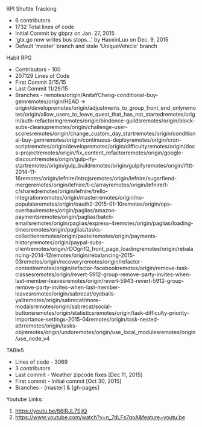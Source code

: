 RPI Shuttle Tracking
* 6 contributors
* 1732 Total lines of code
* Initial Commit by gbprz on Jan. 27, 2015
* 'gtx.go now writes bus stops...' by HaoxinLuo on Dec. 9, 2015
* Default 'master' branch and stale 'UniqueVehicle' branch

Habit RPG 
* Contributors - 100
* 207129 Lines of Code
* First Commit 3/15/15
* Last Commit 11/29/15
* Branches - remotes/origin/AnitaYCheng-conditional-buy-gemremotes/origin/HEAD -> origin/developremotes/origin/adjustments_to_group_front_end_onlyremotes/origin/allow_users_to_leave_quest_that_has_not_startedremotes/origin/auth-refactoringremotes/origin/bindonce-guildsremotes/origin/block-subs-cleanupremotes/origin/challenge-user-scoresremotes/origin/change_custom_day_startremotes/origin/conditional-buy-gemremotes/origin/continuous-deployremotes/origin/cron-scriptremotes/origin/developremotes/origin/difficultyremotes/origin/docs-projectremotes/origin/fix_content_refactorremotes/origin/google-discountremotes/origin/gulp-ify-startremotes/origin/gulp_buildremotes/origin/gulpifyremotes/origin/ifttt-2014-11-16remotes/origin/lefnire/introjsremotes/origin/lefnire/sugarfiend-mergeremotes/origin/lefnire/t-c/arrayremotes/origin/lefnire/t-c/sharedremotes/origin/lefnire/trello-integrationremotes/origin/masterremotes/origin/no-populateremotes/origin/oauth2-2015-01-10remotes/origin/ops-overhaulremotes/origin/paglias/amazon-paymentsremotes/origin/paglias/batch-emailsremotes/origin/paglias/express-4remotes/origin/paglias/loading-timesremotes/origin/paglias/tasks-collectionremotes/origin/pastelremotes/origin/payments-historyremotes/origin/paypal-subs-clientremotes/origin/rDOgrifQ_front_page_loadingremotes/origin/rebalancing-2014-12remotes/origin/rebalancing-2015-03remotes/origin/recoveryremotes/origin/refactor-contentremotes/origin/refactor-facebookremotes/origin/remove-task-classesremotes/origin/revert-5912-group-remove-party-invites-when-last-member-leavesremotes/origin/revert-5943-revert-5912-group-remove-party-invites-when-last-member-leavesremotes/origin/sabrecat/eyeballs-yallremotes/origin/sabrecat/more-modalsremotes/origin/sabrecat/social-buttonsremotes/origin/statisticsremotes/origin/task-difficulty-priority-importance-settings-2015-04remotes/origin/task-nested-attrremotes/origin/tasks-objremotes/origin/undoremotes/origin/use_local_modulesremotes/origin/use_node_v4

TABle5
* Lines of code - 3069
* 3 contributors
* Last commit - Weather zipcode fixes [Dec 11, 2015]
* First commit - Initial commit [Oct 30, 2015]
* Branches - [master] & [gh-pages]

Youtube Links:
1) https://youtu.be/66lRJL7SjlQ
2) https://www.youtube.com/watch?v=n_7dLFs7qoA&feature=youtu.be
